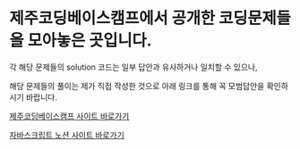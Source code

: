 # 제주코딩베이스캠프에서 공개한 코딩문제들을 모아놓은 곳입니다.

각 해당 문제들의 solution 코드는 일부 답안과 유사하거나 일치할 수 있으나,

해당 문제들의 풀이는 제가 직접 작성한 것으로 아래 링크를 통해 꼭 모범답안을 확인하시기 바랍니다.

[제주코딩베이스캠프 사이트 바로가기](https://paullab.co.kr/)

[자바스크립트 노션 사이트 바로가기](https://obsidian-scene-3ac.notion.site/JS-100-94d97d294dd14c9b911a02c840fa9f2d)